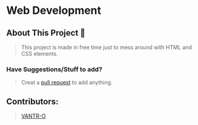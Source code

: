 # Web Development

## About This Project 📝
> This project is made in free time just to mess around with HTML and CSS elements.

### Have Suggestions/Stuff to add?
> Creat a [pull request](https://github.com/vantr-o/web-development/pulls) to add anything.

## Contributors:
> [VANTR-O](https://github.com/vantr-o)
